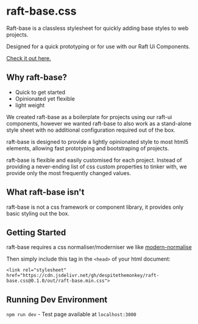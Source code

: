 # raft-base.css

Raft-base is a classless stylesheet for quickly adding base styles to web projects.

Designed for a quick prototyping or for use with our Raft Ui Components.

[Check it out here.](https://despitethemonkey.github.io/raft-base.css/)

## Why raft-base?

- Quick to get started
- Opinionated yet flexible
- light weight

We created raft-base as a boilerplate for projects using our raft-ui components, however we wanted raft-base to also work as a stand-alone style sheet with no additional configuration required out of the box.

raft-base is designed to provide a lightly opinionated style to most html5 elements, allowing fast prototyping and bootstraping of projects.

raft-base is flexible and easily customised for each project.
Instead of providing a never-ending list of css custom properties to tinker with, we provide only the most frequently changed values.

## What raft-base isn't

raft-base is not a css framework or component library, it provides only basic styling out the box.

## Getting Started

raft-base requires a css normaliser/moderniser we like [modern-normalise](https://github.com/sindresorhus/modern-normalize)

Then simply include this tag in the `<head>` of your html document:

`<link rel="stylesheet" href="https://cdn.jsdelivr.net/gh/despitethemonkey/raft-base.css@0.1.0/out/raft-base.min.css">`

## Running Dev Environment

`npm run dev` - Test page available at `localhost:3000`
